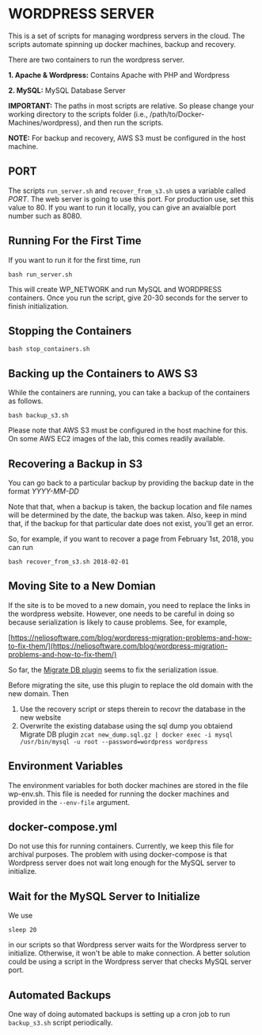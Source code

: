 # WORDPRESS SERVER

This is a set of scripts for managing wordpress servers in the cloud.
The scripts automate spinning up docker machines, backup and recovery.

There are two containers to run the wordpress server.

**1. Apache & Wordpress:** Contains Apache with PHP and Wordpress

**2. MySQL:** MySQL Database Server 

**IMPORTANT:**
The paths in most scripts are relative. So please change your working directory
to the scripts folder (i.e., /path/to/Docker-Machines/wordpress), and then run the scripts.

**NOTE:**
For backup and recovery, AWS S3 must be configured in the host machine.

## PORT
The scripts `run_server.sh` and `recover_from_s3.sh` uses a variable called *PORT*. 
The web server is going to use this port.
For production use, set this value to 80. If you want to run it locally, you can give an avaialble port number such as 8080.

## Running For the First Time
If you want to run it for the first time, run

`bash run_server.sh`

This will create WP_NETWORK and run MySQL and WORDPRESS containers. Once you run the script,
give 20-30 seconds for the server to finish initialization.

## Stopping the Containers

`bash stop_containers.sh`

## Backing up the Containers to AWS S3
While the containers are running, you can take a backup of the containers as follows.

`bash backup_s3.sh`

Please note that AWS S3 must be configured in the host machine for this.
On some AWS EC2 images of the lab, this comes readily available.

## Recovering a Backup in S3
You can go back to a particular backup by providing the backup date in the format
*YYYY-MM-DD*

Note that that, when a backup is taken, the backup location and file names will be determined by the date, the backup was  taken. Also, keep in mind that, if the backup for that particular date does not exist, you'll get an error.

So, for example, if you want to recover a page from February 1st, 2018, you can run

`bash recover_from_s3.sh 2018-02-01`

## Moving Site to a New Domian

If the site is to be moved to a new domain, you need to replace the links in the wordpress website. However, one needs to be careful in doing so because serialization is likely to cause problems. See, for example, 

[https://neliosoftware.com/blog/wordpress-migration-problems-and-how-to-fix-them/](https://neliosoftware.com/blog/wordpress-migration-problems-and-how-to-fix-them/)

So far, the [Migrate DB plugin](https://wordpress.org/plugins/wp-migrate-db/) seems to fix the serialization issue.

Before migrating the site, use this plugin to replace the old domain with the new domain. Then

1) Use the recovery script or steps therein to recovr the database in the new website
2) Overwrite the existing database using the sql dump you obtaiend Migrate DB plugin
`zcat new_dump.sql.gz | docker exec -i mysql /usr/bin/mysql -u root --password=wordpress wordpress`

## Environment Variables
The environment variables for both docker machines are stored in the file
wp-env.sh. This file is needed for running the docker machines and provided in the `--env-file` argument.

## docker-compose.yml
Do not use this for running containers. Currently, we keep this file for archival purposes.
The problem with using docker-compose is that Wordpress server does not wait long enough for the MySQL server to initialize.

## Wait for the MySQL Server to Initialize
We use

`sleep 20`

in our scripts so that Wordpress server waits for the Wordpress server to initialize. Otherwise, it won't be able to make connection. A better solution could be using a script in the Wordpress server that checks MySQL server port.

## Automated Backups
One way of doing automated backups is setting up a cron job to run `backup_s3.sh` script periodically.


